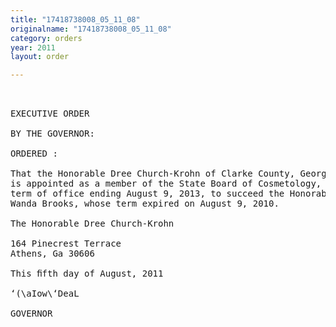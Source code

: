 ```yaml
---
title: "17418738008_05_11_08"
originalname: "17418738008_05_11_08"
category: orders
year: 2011
layout: order

---
```

<pre>
 

EXECUTIVE ORDER

BY THE GOVERNOR:

ORDERED :

That the Honorable Dree Church-Krohn of Clarke County, Georgia,
is appointed as a member of the State Board of Cosmetology, for a
term of office ending August 9, 2013, to succeed the Honorable
Wanda Brooks, whose term expired on August 9, 2010.

The Honorable Dree Church-Krohn

164 Pinecrest Terrace
Athens, Ga 30606

This ﬁfth day of August, 2011

‘(\aIow\‘DeaL

GOVERNOR

</pre>
